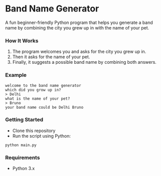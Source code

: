 # Band Name Generator  

A fun beginner-friendly Python program that helps you generate a band name by combining the city you grew up in with the name of your pet.  

### How It Works  
1. The program welcomes you and asks for the city you grew up in.  
2. Then it asks for the name of your pet.  
3. Finally, it suggests a possible band name by combining both answers.  

### Example  
```
welcome to the band name generator  
which did you grow up in?  
> Delhi  
what is the name of your pet?  
> Bruno  
your band name could be Delhi Bruno  
```

### Getting Started  
- Clone this repository  
- Run the script using Python:  
```
python main.py
```

### Requirements  
- Python 3.x  
